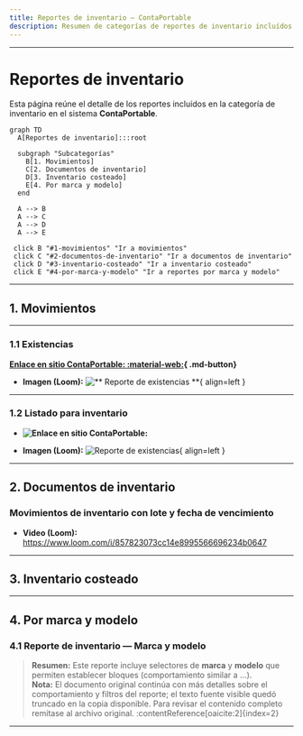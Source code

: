 ```yaml
---
title: Reportes de inventario — ContaPortable
description: Resumen de categorías de reportes de inventario incluídos en ContaPortable. 
---
```

---

# Reportes de inventario

Esta página reúne el detalle de los reportes incluídos en la categoría de inventario en el sistema **ContaPortable**.

<!-- Se agrega el código mermaid para diagramar  -->
``` mermaid
graph TD
  A[Reportes de inventario]:::root

  subgraph "Subcategorías"
    B[1. Movimientos]
    C[2. Documentos de inventario]
    D[3. Inventario costeado]
    E[4. Por marca y modelo]
  end

  A --> B
  A --> C
  A --> D
  A --> E

 click B "#1-movimientos" "Ir a movimientos"
 click C "#2-documentos-de-inventario" "Ir a documentos de inventario"
 click D "#3-inventario-costeado" "Ir a inventario costeado"
 click E "#4-por-marca-y-modelo" "Ir a reportes por marca y modelo"
```

---

## **1. Movimientos**

---

### 1.1  Existencias
**[Enlace en sitio ContaPortable: :material-web:](https://www.contaportable.com/indice/vip-modulo-contable-reportes-contables/reporte-inventario-y-facturacion/#existencia){ .md-button}**

- **Imagen (Loom):** ![** Reporte de existencias **](https://cdn.loom.com/images/originals/bfa2b560c45e49f185aac2d01cdb5a4c.jpg?Policy=eyJTdGF0ZW1lbnQiOlt7IlJlc291cmNlIjoiaHR0cHM6Ly9jZG4ubG9vbS5jb20vaW1hZ2VzL29yaWdpbmFscy9iZmEyYjU2MGM0NWU0OWYxODVhYWMyZDAxY2RiNWE0Yy5qcGciLCJDb25kaXRpb24iOnsiRGF0ZUxlc3NUaGFuIjp7IkFXUzpFcG9jaFRpbWUiOjE3NTg3NTMyNzh9fX1dfQ__&Key-Pair-Id=APKAJQIC5BGSW7XXK7FQ&Signature=Svb1nxLiY~7Rojpfp2V31OMc3B~AFkb85FFEzPS-koUmmhKSLrZT~fRwqFJfkIN6SBY~Qu5UNB~2C-KeeltPgbam1NsKc1~oQYFFwsJJMUwNyV9NP7751VZpE3EVgsG~Mr~d7NvA3xhD~I7RUBcaEBocpmsnKmt5t9wx7SBTAXcOdVZvqdmJMlUKgSKuC~zLgdh0INTXqdAKUrerl2qiZsQJXHmhijOkbEHdNlTadwjLoA-u8QuQU2zez-xj05ovXH4e1zuqWw8uU1kHWIxgsubSlP3WbcefETQqCB2KIF-xUMfehINjGfpH1sHA6A2-dSbEAxhKcb9JX0ihprKaDw__){ align=left }

---

### 1.2  Listado para inventario
- **![Enlace en sitio ContaPortable:](https://www.contaportable.com/indice/vip-modulo-contable-reportes-contables/reporte-inventario-y-facturacion/#existencia)**

- **Imagen (Loom):** ![Reporte de existencias](https://cdn.loom.com/images/originals/bfa2b560c45e49f185aac2d01cdb5a4c.jpg?Policy=eyJTdGF0ZW1lbnQiOlt7IlJlc291cmNlIjoiaHR0cHM6Ly9jZG4ubG9vbS5jb20vaW1hZ2VzL29yaWdpbmFscy9iZmEyYjU2MGM0NWU0OWYxODVhYWMyZDAxY2RiNWE0Yy5qcGciLCJDb25kaXRpb24iOnsiRGF0ZUxlc3NUaGFuIjp7IkFXUzpFcG9jaFRpbWUiOjE3NTg3NTMyNzh9fX1dfQ__&Key-Pair-Id=APKAJQIC5BGSW7XXK7FQ&Signature=Svb1nxLiY~7Rojpfp2V31OMc3B~AFkb85FFEzPS-koUmmhKSLrZT~fRwqFJfkIN6SBY~Qu5UNB~2C-KeeltPgbam1NsKc1~oQYFFwsJJMUwNyV9NP7751VZpE3EVgsG~Mr~d7NvA3xhD~I7RUBcaEBocpmsnKmt5t9wx7SBTAXcOdVZvqdmJMlUKgSKuC~zLgdh0INTXqdAKUrerl2qiZsQJXHmhijOkbEHdNlTadwjLoA-u8QuQU2zez-xj05ovXH4e1zuqWw8uU1kHWIxgsubSlP3WbcefETQqCB2KIF-xUMfehINjGfpH1sHA6A2-dSbEAxhKcb9JX0ihprKaDw__){ align=left }

---

## **2. Documentos de inventario**

### Movimientos de inventario con lote y fecha de vencimiento
- **Video (Loom):** https://www.loom.com/i/857823073cc14e8995566696234b0647

---

## **3. Inventario costeado**

---

## **4. Por marca y modelo**

### 4.1 Reporte de inventario — Marca y modelo

> **Resumen:** Este reporte incluye selectores de **marca** y **modelo** que permiten establecer bloques (comportamiento similar a ...).  
> **Nota:** El documento original continúa con más detalles sobre el comportamiento y filtros del reporte; el texto fuente visible quedó truncado en la copia disponible. Para revisar el contenido completo remítase al archivo original. :contentReference[oaicite:2]{index=2}

---